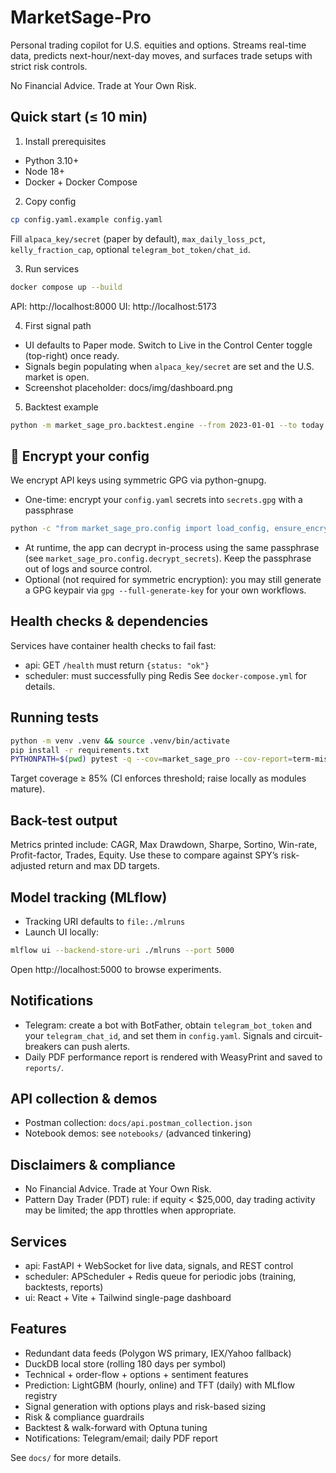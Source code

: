 # MarketSage-Pro

Personal trading copilot for U.S. equities and options. Streams real-time data, predicts next-hour/next-day moves, and surfaces trade setups with strict risk controls.

No Financial Advice. Trade at Your Own Risk.

## Quick start (≤ 10 min)

1) Install prerequisites
- Python 3.10+
- Node 18+
- Docker + Docker Compose

2) Copy config
```bash
cp config.yaml.example config.yaml
```
Fill `alpaca_key/secret` (paper by default), `max_daily_loss_pct`, `kelly_fraction_cap`, optional `telegram_bot_token/chat_id`.

3) Run services
```bash
docker compose up --build
```
API: http://localhost:8000
UI: http://localhost:5173

4) First signal path
- UI defaults to Paper mode. Switch to Live in the Control Center toggle (top-right) once ready.
- Signals begin populating when `alpaca_key/secret` are set and the U.S. market is open.
- Screenshot placeholder: docs/img/dashboard.png

5) Backtest example
```bash
python -m market_sage_pro.backtest.engine --from 2023-01-01 --to today --symbols AAPL,MSFT
```

## 🔐 Encrypt your config
We encrypt API keys using symmetric GPG via python-gnupg.

- One-time: encrypt your `config.yaml` secrets into `secrets.gpg` with a passphrase
```bash
python -c "from market_sage_pro.config import load_config, ensure_encrypted_secrets; ensure_encrypted_secrets(load_config('config.yaml'), passphrase='YOUR_STRONG_PASSPHRASE')"
```
- At runtime, the app can decrypt in-process using the same passphrase (see `market_sage_pro.config.decrypt_secrets`). Keep the passphrase out of logs and source control.
- Optional (not required for symmetric encryption): you may still generate a GPG keypair via `gpg --full-generate-key` for your own workflows.

## Health checks & dependencies
Services have container health checks to fail fast:
- api: GET `/health` must return `{status: "ok"}`
- scheduler: must successfully ping Redis
See `docker-compose.yml` for details.

## Running tests
```bash
python -m venv .venv && source .venv/bin/activate
pip install -r requirements.txt
PYTHONPATH=$(pwd) pytest -q --cov=market_sage_pro --cov-report=term-missing
```
Target coverage ≥ 85% (CI enforces threshold; raise locally as modules mature).

## Back-test output
Metrics printed include: CAGR, Max Drawdown, Sharpe, Sortino, Win-rate, Profit-factor, Trades, Equity. Use these to compare against SPY’s risk-adjusted return and max DD targets.

## Model tracking (MLflow)
- Tracking URI defaults to `file:./mlruns`
- Launch UI locally:
```bash
mlflow ui --backend-store-uri ./mlruns --port 5000
```
Open http://localhost:5000 to browse experiments.

## Notifications
- Telegram: create a bot with BotFather, obtain `telegram_bot_token` and your `telegram_chat_id`, and set them in `config.yaml`. Signals and circuit-breakers can push alerts.
- Daily PDF performance report is rendered with WeasyPrint and saved to `reports/`.

## API collection & demos
- Postman collection: `docs/api.postman_collection.json`
- Notebook demos: see `notebooks/` (advanced tinkering)

## Disclaimers & compliance
- No Financial Advice. Trade at Your Own Risk.
- Pattern Day Trader (PDT) rule: if equity < $25,000, day trading activity may be limited; the app throttles when appropriate.

## Services
- api: FastAPI + WebSocket for live data, signals, and REST control
- scheduler: APScheduler + Redis queue for periodic jobs (training, backtests, reports)
- ui: React + Vite + Tailwind single-page dashboard

## Features
- Redundant data feeds (Polygon WS primary, IEX/Yahoo fallback)
- DuckDB local store (rolling 180 days per symbol)
- Technical + order-flow + options + sentiment features
- Prediction: LightGBM (hourly, online) and TFT (daily) with MLflow registry
- Signal generation with options plays and risk-based sizing
- Risk & compliance guardrails
- Backtest & walk-forward with Optuna tuning
- Notifications: Telegram/email; daily PDF report

See `docs/` for more details.